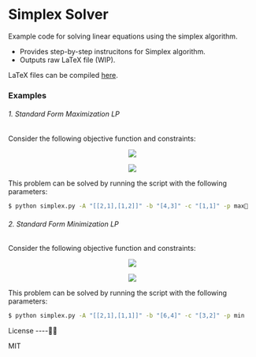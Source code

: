 # Simplex Solver

Example code for solving linear equations using the simplex algorithm.

- Provides step-by-step instrucitons for Simplex algorithm.
- Outputs raw LaTeX file (WIP).

LaTeX files can be compiled [here].

### Examples

###### 1. Standard Form Maximization LP

Consider the following objective function and constraints:

<p align="center">
<img src="https://raw.githubusercontent.com/MichaelStott/SimplexSolver/master/img/example1a.png">
</p>
<p align="center">
<img src="https://raw.githubusercontent.com/MichaelStott/SimplexSolver/master/img/example1b.png">
</p>
This problem can be solved by running the script with the following parameters:

```sh
$ python simplex.py -A "[[2,1],[1,2]]" -b "[4,3]" -c "[1,1]" -p max
```

###### 2. Standard Form Minimization LP

Consider the following objective function and constraints:

<p align="center">
<img src="https://raw.githubusercontent.com/MichaelStott/SimplexSolver/master/img/example2a.png">
</p>
<p align="center">
<img src="https://raw.githubusercontent.com/MichaelStott/SimplexSolver/master/img/example2b.png">
</p>
This problem can be solved by running the script with the following parameters:

```sh
$ python simplex.py -A "[[2,1],[1,1]]" -b "[6,4]" -c "[3,2]" -p min
```

License
----

MIT

[here]: <https://latexbase.com/>

